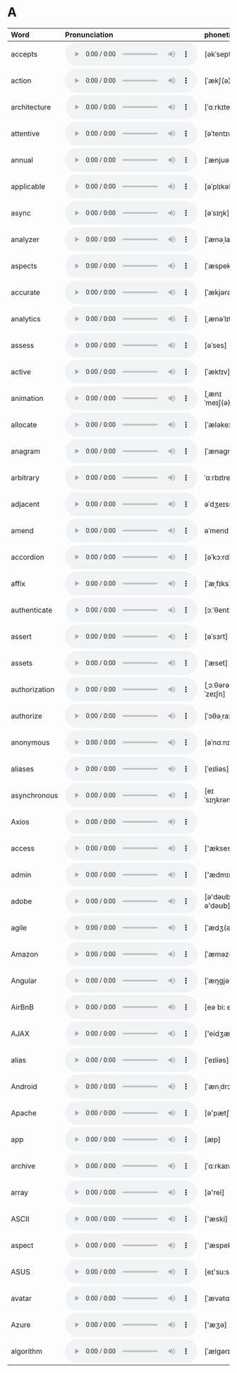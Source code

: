 
# A

| Word  | Pronunciation | phonetic |
| :-- | :-- | :-- |
| accepts | <audio src="/awesome-pronunciation/public/audio/accepts.mp3" controls="controls" controlslist="nodownload"></audio> | [əkˈsepts] |
| action | <audio src="/awesome-pronunciation/public/audio/action.mp3" controls="controls" controlslist="nodownload"></audio> | [ˈækʃ(ə)n] |
| architecture | <audio src="/awesome-pronunciation/public/audio/architecture.mp3" controls="controls" controlslist="nodownload"></audio> | [ˈɑːrkɪtektʃər] |
| attentive | <audio src="/awesome-pronunciation/public/audio/attentive.mp3" controls="controls" controlslist="nodownload"></audio> | [əˈtentɪv] |
| annual | <audio src="/awesome-pronunciation/public/audio/annual.mp3" controls="controls" controlslist="nodownload"></audio> | [ˈænjuəl] |
| applicable | <audio src="/awesome-pronunciation/public/audio/applicable.mp3" controls="controls" controlslist="nodownload"></audio> | [əˈplɪkəb(ə)l] |
| async | <audio src="/awesome-pronunciation/public/audio/async.mp3" controls="controls" controlslist="nodownload"></audio> | [əˈsɪŋk] |
| analyzer | <audio src="/awesome-pronunciation/public/audio/analyzer.mp3" controls="controls" controlslist="nodownload"></audio> | [ˈænəˌlaɪzər] |
| aspects | <audio src="/awesome-pronunciation/public/audio/aspects.mp3" controls="controls" controlslist="nodownload"></audio> | [ˈæspekts] |
| accurate | <audio src="/awesome-pronunciation/public/audio/accurate.mp3" controls="controls" controlslist="nodownload"></audio> | [ˈækjərət] |
| analytics | <audio src="/awesome-pronunciation/public/audio/analytics.mp3" controls="controls" controlslist="nodownload"></audio> | [ˌænəˈlɪtɪks] |
| assess | <audio src="/awesome-pronunciation/public/audio/assess.mp3" controls="controls" controlslist="nodownload"></audio> | [əˈses] |
| active | <audio src="/awesome-pronunciation/public/audio/active.mp3" controls="controls" controlslist="nodownload"></audio> | [ˈæktɪv] |
| animation | <audio src="/awesome-pronunciation/public/audio/animation.mp3" controls="controls" controlslist="nodownload"></audio> | [ˌænɪˈmeɪʃ(ə)n] |
| allocate | <audio src="/awesome-pronunciation/public/audio/allocate.mp3" controls="controls" controlslist="nodownload"></audio> | [ˈæləkeɪt] |
| anagram | <audio src="/awesome-pronunciation/public/audio/anagram.mp3" controls="controls" controlslist="nodownload"></audio> | [ˈænəɡræm] |
| arbitrary | <audio src="/awesome-pronunciation/public/audio/arbitrary.mp3" controls="controls" controlslist="nodownload"></audio> | ˈɑːrbɪtreri |
| adjacent | <audio src="/awesome-pronunciation/public/audio/adjacent.mp3" controls="controls" controlslist="nodownload"></audio> | əˈdʒeɪsnt |
| amend | <audio src="/awesome-pronunciation/public/audio/amend.mp3" controls="controls" controlslist="nodownload"></audio> | əˈmend |
| accordion | <audio src="/awesome-pronunciation/public/audio/accordion.mp3" controls="controls" controlslist="nodownload"></audio> | [əˈkɔːrdiən] |
| affix | <audio src="/awesome-pronunciation/public/audio/affix.mp3" controls="controls" controlslist="nodownload"></audio> | [ˈæˌfɪks] |
| authenticate | <audio src="/awesome-pronunciation/public/audio/authenticate.mp3" controls="controls" controlslist="nodownload"></audio> | [ɔːˈθentɪkeɪt] |
| assert | <audio src="/awesome-pronunciation/public/audio/assert.mp3" controls="controls" controlslist="nodownload"></audio> | [əˈsɜrt] |
| assets | <audio src="/awesome-pronunciation/public/audio/assets.mp3" controls="controls" controlslist="nodownload"></audio> | [ˈæset] |
| authorization | <audio src="/awesome-pronunciation/public/audio/authorization.mp3" controls="controls" controlslist="nodownload"></audio> | [ˌɔːθərəˈzeɪʃn] |
| authorize | <audio src="/awesome-pronunciation/public/audio/authorize.mp3" controls="controls" controlslist="nodownload"></audio> | [ˈɔθəˌraɪz] |
| anonymous | <audio src="/awesome-pronunciation/public/audio/anonymous.mp3" controls="controls" controlslist="nodownload"></audio> | [əˈnɑːnɪməs] |
| aliases | <audio src="/awesome-pronunciation/public/audio/aliases.mp3" controls="controls" controlslist="nodownload"></audio> | [ˈeɪliəs] |
| asynchronous | <audio src="/awesome-pronunciation/public/audio/asynchronous.mp3" controls="controls" controlslist="nodownload"></audio> | [eɪˈsɪŋkrənəs] |
| Axios | <audio src="/awesome-pronunciation/public/audio/Axios.mp3" controls="controls" controlslist="nodownload"></audio> |  |
| access | <audio src="/awesome-pronunciation/public/audio/access.mp3" controls="controls" controlslist="nodownload"></audio> | ['ækses] |
| admin | <audio src="/awesome-pronunciation/public/audio/admin.mp3" controls="controls" controlslist="nodownload"></audio> | ['ædmɪn] |
| adobe | <audio src="/awesome-pronunciation/public/audio/adobe.mp3" controls="controls" controlslist="nodownload"></audio> | [ə'dəʊbɪ; ə'dəʊb] |
| agile | <audio src="/awesome-pronunciation/public/audio/agile.mp3" controls="controls" controlslist="nodownload"></audio> | [ˈædʒ(ə)l] |
| Amazon | <audio src="/awesome-pronunciation/public/audio/Amazon.mp3" controls="controls" controlslist="nodownload"></audio> | [ˈæməzɑːn] |
| Angular | <audio src="/awesome-pronunciation/public/audio/Angular.mp3" controls="controls" controlslist="nodownload"></audio> | [ˈæŋɡjələr] |
| AirBnB | <audio src="/awesome-pronunciation/public/audio/AirBnB.mp3" controls="controls" controlslist="nodownload"></audio> | [eə bi: en bi:] |
| AJAX | <audio src="/awesome-pronunciation/public/audio/AJAX.mp3" controls="controls" controlslist="nodownload"></audio> | ['eidʒæks] |
| alias | <audio src="/awesome-pronunciation/public/audio/alias.mp3" controls="controls" controlslist="nodownload"></audio> | [ˈeɪliəs] |
| Android | <audio src="/awesome-pronunciation/public/audio/Android.mp3" controls="controls" controlslist="nodownload"></audio> | [ˈænˌdrɔɪd] |
| Apache | <audio src="/awesome-pronunciation/public/audio/Apache.mp3" controls="controls" controlslist="nodownload"></audio> | [ə'pætʃi] |
| app | <audio src="/awesome-pronunciation/public/audio/app.mp3" controls="controls" controlslist="nodownload"></audio> | [æp] |
| archive | <audio src="/awesome-pronunciation/public/audio/archive.mp3" controls="controls" controlslist="nodownload"></audio> | [ˈɑːrkaɪv] |
| array | <audio src="/awesome-pronunciation/public/audio/array.mp3" controls="controls" controlslist="nodownload"></audio> | [ə'rei] |
| ASCII | <audio src="/awesome-pronunciation/public/audio/ASCII.mp3" controls="controls" controlslist="nodownload"></audio> | ['æski] |
| aspect | <audio src="/awesome-pronunciation/public/audio/aspect.mp3" controls="controls" controlslist="nodownload"></audio> | ['æspekt] |
| ASUS | <audio src="/awesome-pronunciation/public/audio/ASUS.mp3" controls="controls" controlslist="nodownload"></audio> | [eɪ'su:s] |
| avatar | <audio src="/awesome-pronunciation/public/audio/avatar.mp3" controls="controls" controlslist="nodownload"></audio> | [ˈævətɑːr] |
| Azure | <audio src="/awesome-pronunciation/public/audio/Azure.mp3" controls="controls" controlslist="nodownload"></audio> | ['æʒə] |
| algorithm | <audio src="/awesome-pronunciation/public/audio/algorithm.mp3" controls="controls" controlslist="nodownload"></audio> | [ˈælɡərɪðəm] |
